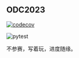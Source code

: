 ## ODC2023

[![codecov](https://codecov.io/gh/Sped0n/ODC2023/branch/main/graph/badge.svg?token=JTIYC7GC3G)](https://codecov.io/gh/Sped0n/ODC2023)

![pytest](https://github.com/Sped0n/ODC2023/actions/workflows/pytest.yaml/badge.svg)

不参赛，写着玩，进度随缘。
